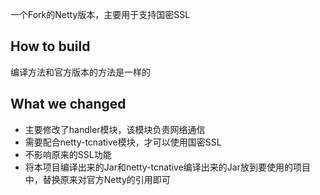 一个Fork的Netty版本，主要用于支持国密SSL


## How to build

编译方法和官方版本的方法是一样的

## What we changed

* 主要修改了handler模块，该模块负责网络通信
* 需要配合netty-tcnative模块，才可以使用国密SSL
* 不影响原来的SSL功能
* 将本项目编译出来的Jar和netty-tcnative编译出来的Jar放到要使用的项目中，替换原来对官方Netty的引用即可

